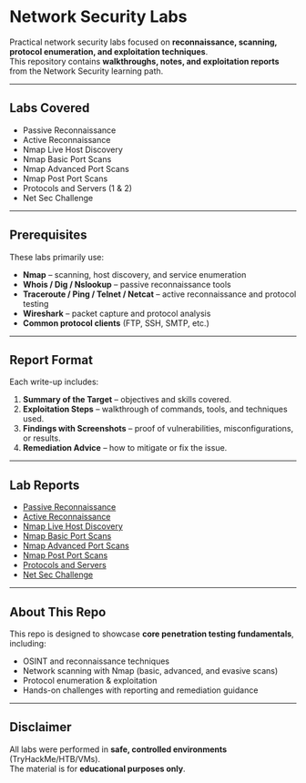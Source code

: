 # Network Security Labs  

Practical network security labs focused on **reconnaissance, scanning, protocol enumeration, and exploitation techniques**.  
This repository contains **walkthroughs, notes, and exploitation reports** from the Network Security learning path.  

---

## Labs Covered  
- Passive Reconnaissance  
- Active Reconnaissance  
- Nmap Live Host Discovery  
- Nmap Basic Port Scans  
- Nmap Advanced Port Scans  
- Nmap Post Port Scans  
- Protocols and Servers (1 & 2)  
- Net Sec Challenge  

---

## Prerequisites  
These labs primarily use:  
- **Nmap** – scanning, host discovery, and service enumeration  
- **Whois / Dig / Nslookup** – passive reconnaissance tools  
- **Traceroute / Ping / Telnet / Netcat** – active reconnaissance and protocol testing  
- **Wireshark** – packet capture and protocol analysis  
- **Common protocol clients** (FTP, SSH, SMTP, etc.)  

---

## Report Format  
Each write-up includes:  
1. **Summary of the Target** – objectives and skills covered.  
2. **Exploitation Steps** – walkthrough of commands, tools, and techniques used.  
3. **Findings with Screenshots** – proof of vulnerabilities, misconfigurations, or results.  
4. **Remediation Advice** – how to mitigate or fix the issue.  

---

## Lab Reports  
- [Passive Reconnaissance](Passive-Reconnaissance.md)  
- [Active Reconnaissance](Active-Reconnaissance.md)  
- [Nmap Live Host Discovery](Nmap-Live-Host-Discovery.md)  
- [Nmap Basic Port Scans](Nmap-Basic-Port-Scans.md)  
- [Nmap Advanced Port Scans](Nmap-Advanced-Port-Scans.md)  
- [Nmap Post Port Scans](Nmap-Post-Port-Scans.md)  
- [Protocols and Servers](Protocols-and-Servers.md)  
- [Net Sec Challenge](NetSec-Challenge.md)  

---

## About This Repo  
This repo is designed to showcase **core penetration testing fundamentals**, including:  
- OSINT and reconnaissance techniques  
- Network scanning with Nmap (basic, advanced, and evasive scans)  
- Protocol enumeration & exploitation  
- Hands-on challenges with reporting and remediation guidance  

---

## Disclaimer  
All labs were performed in **safe, controlled environments** (TryHackMe/HTB/VMs).  
The material is for **educational purposes only**.  
